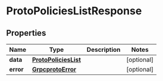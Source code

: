 

# ProtoPoliciesListResponse


## Properties

| Name | Type | Description | Notes |
|------------ | ------------- | ------------- | -------------|
|**data** | [**ProtoPoliciesList**](ProtoPoliciesList.md) |  |  [optional] |
|**error** | [**GrpcprotoError**](GrpcprotoError.md) |  |  [optional] |




